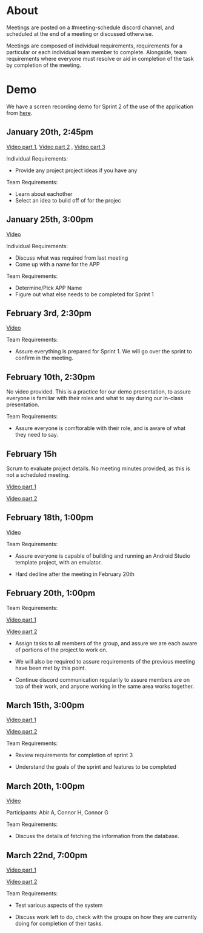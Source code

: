 # About

Meetings are posted on a #meeting-schedule discord channel, and scheduled at the end of a meeting or discussed otherwise.

Meetings are composed of individual requirements, requirements for a particular or each individual team member to complete. Alongside, team requirements
where everyone must resolve or aid in completion of the task by completion of the meeting.

# Demo

We have a screen recording demo for Sprint 2 of the use of the application from [here](https://www.youtube.com/watch?v=KzYLWNqLeZw&feature=youtu.be).

## January 20th, 2:45pm

[Video part 1](https://www.youtube.com/watch?v=B0__YGL-W8w&feature=youtu.be), [Video part 2](https://www.youtube.com/watch?v=yonAxN1TaX0&feature=youtu.be)
, [Video part 3](https://www.youtube.com/watch?v=WmQCgopet8c&feature=youtu.be)

Individual Requirements: 
- Provide any project project ideas if you have any

Team Requirements:
- Learn about eachother
- Select an idea to build off of for the projec

## January 25th, 3:00pm

[Video](https://www.youtube.com/watch?v=CBiCoOwmi80&feature=youtu.be)

Individual Requirements:

- Discuss what was required from last meeting
- Come up with a name for the APP

Team Requirements:

- Determine/Pick APP Name
- Figure out what else needs to be completed for Sprint 1

## February 3rd, 2:30pm

[Video](https://www.youtube.com/watch?v=VsNMTKBnDV0&feature=youtu.be)

Team Requirements:

- Assure everything is prepared for Sprint 1. We will go over the sprint to confirm in the meeting.


## February 10th, 2:30pm

No video provided. This is a practice for our demo presentation, to assure everyone is familiar with their roles and what to say during our in-class presentation.

Team Requirements:

- Assure everyone is comftorable with their role, and is aware of what they need to say.

## February 15h

Scrum to evaluate project details. No meeting minutes provided, as this is not a scheduled meeting.

[Video part 1](https://www.youtube.com/watch?v=lhwKBX7DTMQ&feature=youtu.be)

[Video part 2](https://www.youtube.com/watch?v=rci_kLS03EM&feature=youtu.be)

## February 18th, 1:00pm

[Video](https://www.youtube.com/watch?v=tCZ085mP7lo&feature=youtu.be)

Team Requirements:

- Assure everyone is capable of building and running an Android Studio template project, with an emulator.

- Hard dedline after the meeting in February 20th

## February 20th, 1:00pm

Team Requirements:

[Video part 1](https://www.youtube.com/watch?v=Qtp8b6LRmIs&feature=youtu.be)

[Video part 2](https://www.youtube.com/watch?v=YFAbQXWuQ4s&feature=youtu.be)

- Assign tasks to all members of the group, and assure we are each aware of portions of the project to work on.

- We will also be required to assure requirements of the previous meeting have been met by this point.

- Continue discord communication regularily to assure members are on top of their work, and anyone working in the same area works together.

## March 15th, 3:00pm

[Video part 1](https://www.youtube.com/watch?v=6z260Y8PY1w)

[Video part 2](https://www.youtube.com/watch?v=m2)

Team Requirements:

- Review requirements for completion of sprint 3

- Understand the goals of the sprint and features to be completed

## March 20th, 1:00pm

[Video](https://www.youtube.com/watch?v=7ZPysAje0JI)

Participants: Abir A, Connor H, Connor G

Team Requirements:

- Discuss the details of fetching the information from the database.

## March 22nd, 7:00pm

[Video part 1](https://www.youtube.com/watch?v=_6qCOROpW4o)

[Video part 2](https://www.youtube.com/watch?v=_6qCOROpW4o)

Team Requirements:

- Test various aspects of the system

- Discuss work left to do, check with the groups on how they are currently doing for completion of their tasks.
